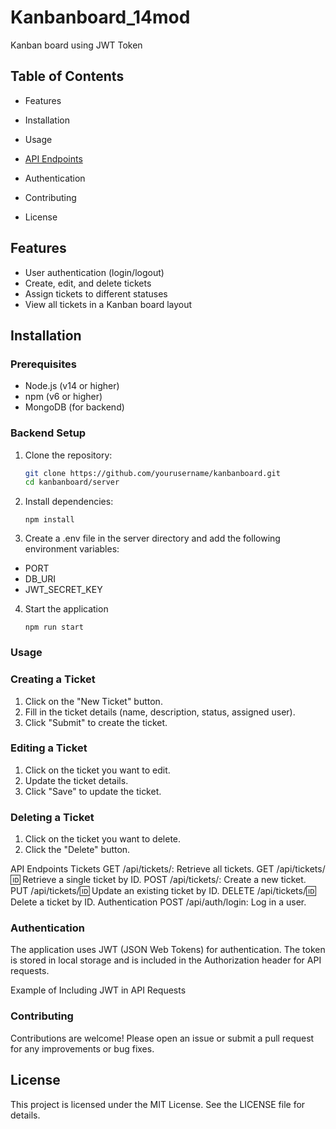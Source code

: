 # Kanbanboard_14mod
Kanban board using JWT Token

## Table of Contents

- Features
- Installation

- Usage
- [API Endpoints](#api-endpoints)
- Authentication
- Contributing
- License

## Features

- User authentication (login/logout)
- Create, edit, and delete tickets
- Assign tickets to different statuses
- View all tickets in a Kanban board layout

## Installation

### Prerequisites

- Node.js (v14 or higher)
- npm (v6 or higher)
- MongoDB (for backend)

### Backend Setup

1. Clone the repository:

   ```sh
   git clone https://github.com/yourusername/kanbanboard.git
   cd kanbanboard/server

2.  Install dependencies:

    ```npm install```


3.  Create a .env file in the server directory and add the following environment variables:
*   PORT
*   DB_URI
*   JWT_SECRET_KEY

4.  Start the application

    ```npm run start```

### Usage
### Creating a Ticket

1. Click on the "New Ticket" button.
2. Fill in the ticket details (name, description, status, assigned user).
3. Click "Submit" to create the ticket.

### Editing a Ticket

1. Click on the ticket you want to edit.
2. Update the ticket details.
3. Click "Save" to update the ticket.

### Deleting a Ticket

1. Click on the ticket you want to delete.
2. Click the "Delete" button.

API Endpoints
Tickets
GET /api/tickets/: Retrieve all tickets.
GET /api/tickets/:id: Retrieve a single ticket by ID.
POST /api/tickets/: Create a new ticket.
PUT /api/tickets/:id: Update an existing ticket by ID.
DELETE /api/tickets/:id: Delete a ticket by ID.
Authentication
POST /api/auth/login: Log in a user.

### Authentication
The application uses JWT (JSON Web Tokens) for authentication. The token is stored in local storage and is included in the Authorization header for API requests.

Example of Including JWT in API Requests
### Contributing
Contributions are welcome! Please open an issue or submit a pull request for any improvements or bug fixes.


## License
This project is licensed under the MIT License. See the LICENSE file for details.


